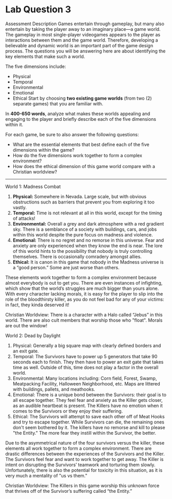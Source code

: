 # Lab Question 3
Assessment Description
Games entertain through gameplay, but many also entertain by taking the player away to an imaginary place—a game world. The gameplay in most single-player videogames appears to the player as interactions between them and the game world. Therefore, developing a believable and dynamic world is an important part of the game design process. The questions you will be answering here are about identifying the key elements that make such a world.

The five dimensions include:
* Physical
* Temporal
* Environmental
* Emotional
* Ethical
Start by choosing **two existing game worlds** (from two (2) separate games) that you are familiar with.

In **400-650 words**, analyze what makes these worlds appealing and engaging to the player and briefly describe each of the five dimensions within it.

For each game, be sure to also answer the following questions:

* What are the essential elements that best define each of the five dimensions within the game?
* How do the five dimensions work together to form a complex environment?
* How does the ethical dimension of this game world compare with a Christian worldview?

------------
World 1: Madness Combat

1. **Physical:** Somewhere in Nevada. Large scale, but with obvious obstructions such as barriers that prevent you from exploring it too vastly.
2. **Temporal:** Time is not relevant at all in this world, except for the timing of attacks!
3. **Environmental:** Overall a grey and dark atmosphere with a red gradient sky. There is a semblance of a society with buildings, cars, and jobs within this world despite the pure focus on madness and violence.
4. **Emotional:** There is no regret and no remorse in this universe. Fear and anxiety are only experienced when they know the end is near. The lore of this world hints to the possibility that nobody is truly controlling themselves. There is occasionally comradery amongst allies.
5. **Ethical:** It is canon in this game that nobody in the Madness universe is a “good person.” Some are just worse than others.

These elements work together to form a complex environment because almost everybody is out to get you. There are even instances of infighting, which show that the world’s struggles are much bigger than yours alone. With every character lacking morals, it is easy for the player to slip into the role of the bloodthirsty killer, as you do not feel bad for any of your victims: in fact, they kinda deserved it!

Christian Worldview: There is a character with a Halo called “Jebus” in this world. There are also cult members that worship those who "float". Morals are out the window!

World 2: Dead by Daylight

1. Physical: Generally a big square map with clearly defined borders and an exit gate.
2. Temporal: The Survivors have to power up 5 generators that take 90 seconds each to finish. They then have to power an exit gate that takes time as well. Outside of this, time does not play a factor in the overall world.
3. Environmental: Many locations including: Corn field, Forest, Swamp, Meatpacking Facility, Halloween Neighborhood, etc. Maps are littered with buildings, pallets, and meathooks. 
4. Emotional: There is a unique bond between the Survivors: their goal is to all escape together. They feel fear and anxiety as the Killer gets closer, as an audible heartbeat is present. The Killers have no emotion when it comes to the Survivors or they enjoy their suffering.
5. Ethical: The Survivors will attempt to save each other off of Meat Hooks and try to escape together. While Survivors can die, the remaining ones don't seem bothered by it. The killers have no remorse and kill to please "the Entity." The more fear they instill within the Survivor, the better.

Due to the asymmetrical nature of the four survivors versus the killer, these elements all work together to form a complex environment. There are drastic differences between the experiences of the Survivors and the Killer. The Survivors feel fear and want to work together to get away. The Killer is intent on disrupting the Survivors’ teamwork and torturing them slowly. Unfortunately, there is also the potential for toxicity in this situation, as it is very much a mentality of "us vs them."

Christian Worldview: The Killers in this game worship this unknown force that thrives off of the Survivor’s suffering called “the Entity.”